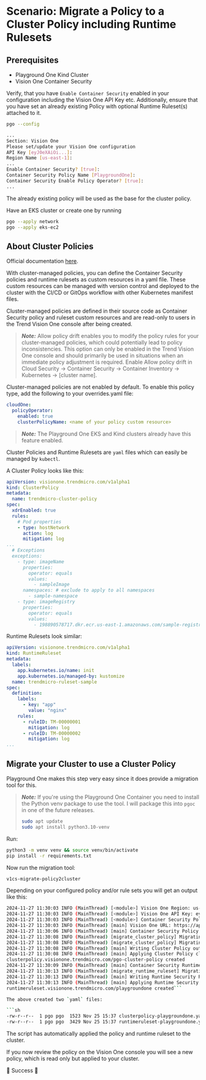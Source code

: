 # Scenario: Migrate a Policy to a Cluster Policy including Runtime Rulesets

## Prerequisites

- Playground One Kind Cluster
- Vision One Container Security

Verify, that you have `Enable Container Security` enabled in your configuration including the Vision One API Key etc. Additionally, ensure that you have set an already existing Policy with optional Runtime Ruleset(s) attached to it.

```sh
pgo --config
```

```sh
...
Section: Vision One
Please set/update your Vision One configuration
API Key [eyJ0eXAiOi...]: 
Region Name [us-east-1]: 
...
Enable Container Security? [true]: 
Container Security Policy Name [PlaygroundOne]: 
Container Security Enable Policy Operator? [true]: 
...
```

The already existing policy will be used as the base for the cluster policy.

Have an EKS cluster or create one by running

```sh
pgo --apply network
pgo --apply eks-ec2
```

## About Cluster Policies

Official documentation [here](https://docs.trendmicro.com/en-us/documentation/article/trend-vision-one-cluster-managed-policies).

With cluster-managed policies, you can define the Container Security policies and runtime rulesets as custom resources in a yaml file. These custom resources can be managed with version control and deployed to the cluster with the CI/CD or GitOps workflow with other Kubernetes manifest files.

Cluster-managed policies are defined in their source code as Container Security policy and ruleset custom resources and are read-only to users in the Trend Vision One console after being created.

> ***Note:*** Allow policy drift enables you to modify the policy rules for your cluster-managed policies, which could potentially lead to policy inconsistencies. This option can only be enabled in the Trend Vision One console and should primarily be used in situations when an immediate policy adjustment is required. Enable Allow policy drift in Cloud Security → Container Security → Container Inventory → Kubernetes → [cluster name].

Cluster-managed policies are not enabled by default. To enable this policy type, add the following to your overrides.yaml file:

```yaml
cloudOne:
  policyOperator:
    enabled: true
    clusterPolicyName: <name of your policy custom resource>
```

> ***Note:*** The Playground One EKS and Kind clusters already have this feature enabled.

Cluster Policies and Runtime Rulesets are `yaml` files which can easily be managed by `kubectl`.

A Cluster Policy looks like this:

```yaml
apiVersion: visionone.trendmicro.com/v1alpha1
kind: ClusterPolicy
metadata:
  name: trendmicro-cluster-policy
spec:
  xdrEnabled: true
  rules:
    # Pod properties
    - type: hostNetwork
      action: log
      mitigation: log
...
  # Exceptions
  exceptions:
    - type: imageName
      properties:
        operator: equals
        values:
          - sampleImage
      namespaces: # exclude to apply to all namespaces
        - sample-namespace
    - type: imageRegistry
      properties:
        operator: equals
        values:
          - 198890578717.dkr.ecr.us-east-1.amazonaws.com/sample-registry
```

Runtime Rulesets look similar:

```yaml
apiVersion: visionone.trendmicro.com/v1alpha1
kind: RuntimeRuleset
metadata:
  labels:
    app.kubernetes.io/name: init
    app.kubernetes.io/managed-by: kustomize
  name: trendmicro-ruleset-sample
spec:
  definition:
    labels:
      - key: "app"
        value: "nginx"
    rules:
      - ruleID: TM-00000001
        mitigation: log
      - ruleID: TM-00000002
        mitigation: log
...
```

## Migrate your Cluster to use a Cluster Policy

Playground One makes this step very easy since it does provide a migration tool for this.

> ***Note:*** If you're using the Playground One Container you need to install the Python venv package to use the tool. I will package this into `pgoc` in one of the future releases.
>
> ```sh
> sudo apt update
> sudo apt install python3.10-venv
> ```

Run:

```sh
python3 -m venv venv && source venv/bin/activate
pip install -r requirements.txt
```

Now run the migration tool:

```sh
v1cs-migrate-policy2cluster
```

Depending on your configured policy and/or rule sets you will get an output like this:

```sh
2024-11-27 11:30:03 INFO (MainThread) [<module>] Vision One Region: us-east-1
2024-11-27 11:30:03 INFO (MainThread) [<module>] Vision One API Key: eyJ0eXAiOi
2024-11-27 11:30:03 INFO (MainThread) [<module>] Container Security Policy: PlaygroundOne
2024-11-27 11:30:03 INFO (MainThread) [main] Vision One URL: https://api.xdr.trendmicro.com/v3.0/containerSecurity
2024-11-27 11:30:06 INFO (MainThread) [main] Container Security Policy ID: PlaygroundOne-2dx8agPhRF3ccgh7gEeyBXWKe2j
2024-11-27 11:30:08 INFO (MainThread) [migrate_cluster_policy] Migrating 30 rules
2024-11-27 11:30:08 INFO (MainThread) [migrate_cluster_policy] Migrating 0 exceptions
2024-11-27 11:30:08 INFO (MainThread) [main] Writing Cluster Policy output file clusterpolicy-playgroundone.yaml
2024-11-27 11:30:08 INFO (MainThread) [main] Applying Cluster Policy clusterpolicy-playgroundone.yaml
clusterpolicy.visionone.trendmicro.com/pgo-cluster-policy created
2024-11-27 11:30:09 INFO (MainThread) [main] Container Security Runtime Ruleset IDs: ['PlaygroundOne-2dx8hOqRoClJlu7Brte9sylRB7y']
2024-11-27 11:30:13 INFO (MainThread) [migrate_runtime_ruleset] Migrating 1 label(s) with 66 rule(s) for ruleset PlaygroundOne
2024-11-27 11:30:13 INFO (MainThread) [main] Writing Runtime Security Ruleset output file runtimeruleset-playgroundone.yaml
2024-11-27 11:30:13 INFO (MainThread) [main] Applying Runtime Security Ruleset clusterpolicy-playgroundone.yaml
runtimeruleset.visionone.trendmicro.com/playgroundone created```

The above created two `yaml` files:

```sh
-rw-r--r--  1 pgo pgo  1523 Nov 25 15:37 clusterpolicy-playgroundone.yaml
-rw-r--r--  1 pgo pgo  3429 Nov 25 15:37 runtimeruleset-playgroundone.yaml
```

The script has automatically applied the policy and runtime ruleset to the cluster.

If you now review the policy on the Vision One console you will see a new policy, which is read only but applied to your cluster.

🎉 Success 🎉
